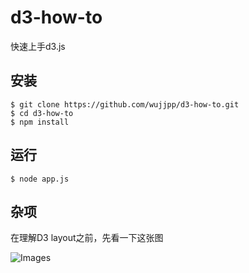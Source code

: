 # d3-how-to
快速上手d3.js

## 安装
```shell
$ git clone https://github.com/wujjpp/d3-how-to.git
$ cd d3-how-to
$ npm install
```

## 运行
```shell
$ node app.js
```

## 杂项
在理解D3 layout之前，先看一下这张图

![Images](https://raw.githubusercontent.com/wujjpp/d3-how-to/master/public/important.png)
